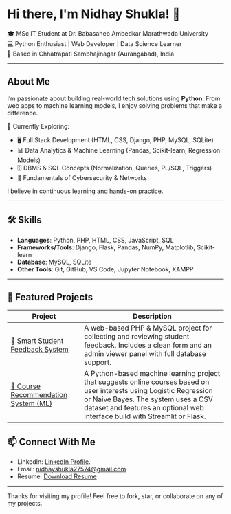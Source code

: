 # Hi there, I'm Nidhay Shukla! 👋

🎓 MSc IT Student at Dr. Babasaheb Ambedkar Marathwada University  
💻 Python Enthusiast | Web Developer | Data Science Learner  
📍 Based in Chhatrapati Sambhajinagar (Aurangabad), India

---

## About Me

I’m passionate about building real-world tech solutions using **Python**. From web apps to machine learning models, I enjoy solving problems that make a difference.

🧠 Currently Exploring:
- 🖥️ Full Stack Development (HTML, CSS, Django, PHP, MySQL, SQLite)
- 📊 Data Analytics & Machine Learning (Pandas, Scikit-learn, Regression Models)
- 🗄️ DBMS & SQL Concepts (Normalization, Queries, PL/SQL, Triggers)
- 🔐 Fundamentals of Cybersecurity & Networks

I believe in continuous learning and hands-on practice.

---

## 🛠️ Skills

- **Languages**: Python, PHP, HTML, CSS, JavaScript, SQL
- **Frameworks/Tools**: Django, Flask, Pandas, NumPy, Matplotlib, Scikit-learn
- **Database**: MySQL, SQLite
- **Other Tools**: Git, GitHub, VS Code, Jupyter Notebook, XAMPP

---

## 📂 Featured Projects

| Project | Description |
|--------|-------------|
| [🔹 Smart Student Feedback System](https://github.com/nidhayshukla45/smart-feedback-system.git) | A web-based PHP & MySQL project for collecting and reviewing student feedback. Includes a clean form and an admin viewer panel with full database support. |
| [🔹 Course Recommendation System (ML)](https://github.com/nidhayshukla45/course-recomendation-system.git) | A Python-based machine learning project that suggests online courses based on user interests using Logistic Regression or Naive Bayes. The system uses a CSV dataset and features an optional web interface build with Streamlit or Flask. |

## 📫 Connect With Me

- LinkedIn: [LinkedIn Profile](https://www.linkedin.com/in/nidhay-shukla-4326a0343).
- Email: nidhayshukla27574@gmail.com
- Resume: [Download Resume](https://link-to-your-resume)

---

Thanks for visiting my profile! Feel free to fork, star, or collaborate on any of my projects.
